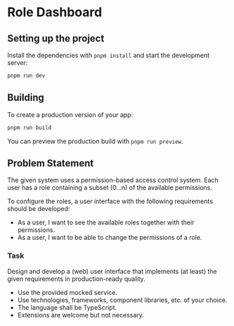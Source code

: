 # Role Dashboard

## Setting up the project

Install the dependencies with `pnpm install` and start the development server:

```bash
pnpm run dev
```

## Building

To create a production version of your app:

```bash
pnpm run build
```

You can preview the production build with `pnpm run preview`.

## Problem Statement

The given system uses a permission-based access control system. Each user has a role containing a subset (0...n) of the available permissions.

To configure the roles, a user interface with the following requirements should be developed:
- As a user, I want to see the available roles together with their permissions.
- As a user, I want to be able to change the permissions of a role.

### Task

Design and develop a (web) user interface that implements (at least) the given requirements in
production-ready quality.
- Use the provided mocked service.
- Use technologies, frameworks, component libraries, etc. of your choice.
- The language shall be TypeScript.
- Extensions are welcome but not necessary.
